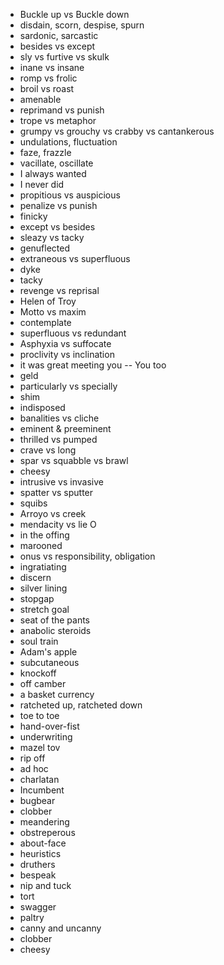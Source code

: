 

* Buckle up vs Buckle down 
* disdain, scorn, despise, spurn
* sardonic, sarcastic 
* besides vs except 
* sly vs furtive vs skulk 
* inane vs insane 
* romp vs frolic 
* broil vs roast 
* amenable
* reprimand vs punish 
* trope vs metaphor 
* grumpy vs grouchy vs crabby vs cantankerous  
* undulations, fluctuation
* faze, frazzle
* vacillate, oscillate
* I always wanted 
* I never did 
* propitious vs auspicious 
* penalize vs punish
* finicky
* except vs besides 
* sleazy vs tacky 
* genuflected
* extraneous vs superfluous
* dyke  
* tacky 
* revenge vs reprisal
* Helen of Troy
* Motto vs maxim  
* contemplate 
* superfluous vs redundant 
* Asphyxia vs suffocate 
* proclivity vs inclination 
* it was great meeting you -- You too 
* geld
* particularly vs specially 
* shim
* indisposed  
* banalities vs cliche
* eminent & preeminent 
* thrilled vs pumped 
* crave vs long 
* spar vs squabble vs brawl 
* cheesy  
* intrusive vs invasive 
* spatter vs sputter  
* squibs
* Arroyo vs creek 
* mendacity vs lie O 
* in the offing
* marooned
* onus vs responsibility, obligation 
* ingratiating
* discern
* silver lining
* stopgap 
* stretch goal 
* seat of the pants
* anabolic steroids
* soul train  
* Adam's apple
* subcutaneous
* knockoff
* off camber  
* a basket currency
* ratcheted up, ratcheted down
* toe to toe
* hand-over-fist
* underwriting 
* mazel tov
* rip off
* ad hoc
* charlatan
* Incumbent 
* bugbear
* clobber
* meandering
* obstreperous
* about-face
* heuristics
* druthers
* bespeak
* nip and tuck
* tort 
* swagger 
* paltry
* canny and uncanny 
* clobber
* cheesy
